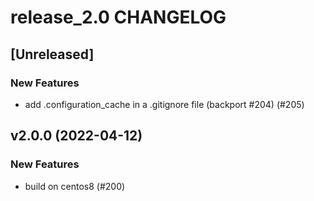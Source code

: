 # release_2.0 CHANGELOG

## [Unreleased]

### New Features

- add .configuration_cache in a .gitignore file (backport #204) (#205)

## v2.0.0 (2022-04-12)

### New Features

- build on centos8 (#200)


